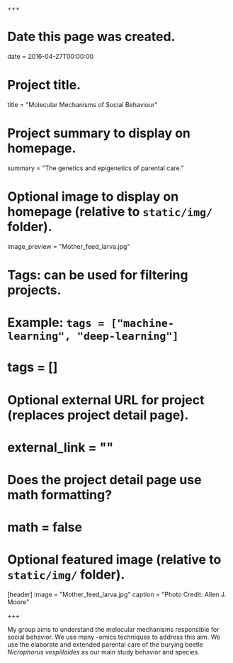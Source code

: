 +++
# Date this page was created.
date = 2016-04-27T00:00:00

# Project title.
title = "Molecular Mechanisms of Social Behaviour"

# Project summary to display on homepage.
summary = "The genetics and epigenetics of parental care."

# Optional image to display on homepage (relative to `static/img/` folder).
image_preview = "Mother_feed_larva.jpg"

# Tags: can be used for filtering projects.
# Example: `tags = ["machine-learning", "deep-learning"]`
# tags = []

# Optional external URL for project (replaces project detail page).
# external_link = ""

# Does the project detail page use math formatting?
# math = false

# Optional featured image (relative to `static/img/` folder).
[header]
image = "Mother_feed_larva.jpg"
caption = "Photo Credit: Allen J. Moore"

+++

My group aims to understand the molecular mechanisms responsible for social behavior. We use many -omics techniques to address this aim. We use the elaborate and extended parental care of the burying beetle <i>Nicrophorus vespilloides</i> as our main study behavior and species.
